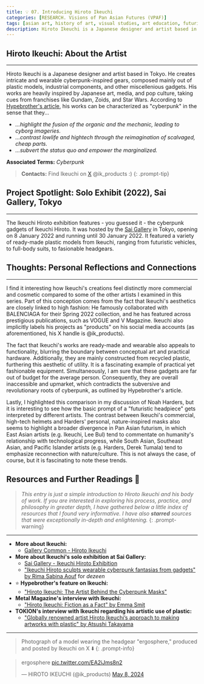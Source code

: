 ```yaml
---
title: 💡 07. Introducing Hiroto Ikeuchi
categories: [RESEARCH. Visions of Pan Asian Futures (VPAF)]
tags: [asian art, history of art, visual studies, art education, futurism, cyberpunk]
description: Hiroto Ikeuchi is a Japanese designer and artist based in Tokyo. He fashions intricate and wearable cyberpunk-inspired gears out of recycled plastic and industrial components.
---
```


## **Hiroto Ikeuchi:** About the Artist
---
Hiroto Ikeuchi is a Japanese designer and artist based in Tokyo. He creates intricate and wearable cyberpunk-inspired gears, composed mainly out of plastic models, industrial components, and other miscellenious gadgets. His works are heavily inspired by Japanese art, media, and pop culture, taking cues from franchises like Gundam, Zoids, and Star Wars. According to [Hypebrother's article](https://www.hypebrother.com/blog-hiroto-ikeuchi-the-artist-behind-the-cyberpunk-masks.html?srsltid=AfmBOooFd8Jc-EsxMkMCQ7-0_Di1dB2JRs-bGf4iRscl3-BvF-ek_s6h), his works can be characterized as "cyberpunk" in the sense that they...
* *...highlight the fusion of the organic and the mechanic, leading to cyborg imageries.*
* *...contrast lowlife and hightech through the reimagination of scalvaged, cheap parts.*
* *...subvert the status quo and empower the marginalized.*

**Associated Terms:** *Cyberpunk*

> **Contacts:** Find Ikeuchi on [X](https://x.com/ik_products?lang=en) @ik_products :)
{: .prompt-tip}

## **Project Spotlight:** Solo Exhibit (2022), Sai Gallery, Tokyo
---
The Ikeuchi Hiroto exhibition features - you guessed it - the cyberpunk gadgets of Ikeuchi Hiroto. It was hosted by the [Sai Gallery](https://www.saiart.jp/exhibition/exhibition11/) in Tokyo, opening on 8 January 2022 and running until 30 January 2022. It featured a variety of ready-made plastic models from Ikeuchi, ranging from futuristic vehicles, to full-body suits, to fasionable headgears. 

## **Thoughts:** Personal Reflections and Connections
---
I find it interesting how Ikeuchi's creations feel distinctly more commercial and cosmetic compared to some of the other artists I examined in this series. Part of this conception comes from the fact that Ikeuchi's aesthetics are closely linked to high fashion: He famously collaborated with BALENCIAGA for their Spring 2022 collection, and he has featured across prestigious publications, such as VOGUE and V Magazine. Ikeuchi also implicitly labels his projects as "products" on his social media accounts (as aforementioned, his X handle is @ik_products). 

The fact that Ikeuchi's works are ready-made and wearable also appeals to functionality, blurring the boundary between conceptual art and practical hardware. Additionally, they are mainly constructed from recycled plastic, furthering this aesthetic of utility. It is a fascinating example of practical yet fashionable equipment. Simultaneously, I am sure that these gadgets are far out of budget for the average person. Consequently, they are overall inaccessible and upmarket, which contradicts the subversive and revolutionary roots of cyberpunk, as outlined by Hypebrother's article.

Lastly, I highlighted this comparison in my discussion of Noah Harders, but it is interesting to see how the basic prompt of a "futuristic headpiece" gets interpreted by different artists. The contrast between Ikeuchi's commercial, high-tech helmets and Harders' personal, nature-inspired masks also seems to highlight a broader divergence in Pan Asian futurism, in which East Asian artists (e.g. Ikeuchi, Lee Bul) tend to commentate on humanity's relationship with technological progress, while South Asian, Southeast Asian, and Pacific Islander artists (e.g. Harders, Derek Tumala) tend to emphasize reconnection with nature/culture. This is not always the case, of course, but it is fascinating to note these trends.

## **Resources and Further Readings** 📖

> *This entry is just a simple introduction to Hiroto Ikeuchi and his body of work. If you are interested in exploring his process, practice, and philosophy in greater depth, I have gathered below a little index of resources that I found very informative. I have also **starred** sources that were exceptionally in-depth and enlightening.*
{: .prompt-warning}

---
* **More about Ikeuchi:**
	* [Gallery Common - Hiroto Ikeuchi](https://www.gallerycommon.com/en/artists/hiroto-ikeuchi)
* **More about Ikeuchi's solo exhibition at Sai Gallery:**
	* [Sai Gallery - Ikeuchi Hiroto Exhibition](https://www.saiart.jp/exhibition/exhibition11/)
	* ["Ikeuchi Hiroto sculpts wearable cyberpunk fantasias from gadgets" by Rima Sabina Aouf](https://www.dezeen.com/2022/01/20/ikeuchi-hiroto-exhibition-wearable-technology-sai-gallery-tokyo/) for *dezeen*
* ⭐ **Hypebrother's feature on Ikeuchi:**
	* ["Hiroto Ikeuchi: The Artist Behind the Cyberpunk Masks"](https://www.hypebrother.com/blog-hiroto-ikeuchi-the-artist-behind-the-cyberpunk-masks.html?srsltid=AfmBOoqgb276mdYuRS1YMVSSb9lk10nFpx8nnbfWOAG_YP-GcGMxMcX7)
* **Metal Magazine's interview with Ikeuchi:**
	* ["Hiroto Ikeuchi: Fiction as a Fact" by Emma Smit](https://metalmagazine.eu/en/post/hiroto-ikeuchi)
* **TOKION's interview with Ikeuchi regarding his artistic use of plastic:**
	* ["Globally renowned artist Hiroto Ikeuchi’s approach to making artworks with plastic" by Atsushi Takayama](https://tokion.jp/en/2022/01/21/interview-hiroto-ikeuchi/)

---
> Photograph of a model wearing the headgear "ergosphere," produced and posted by Ikeuchi on X ⬇️
{: .prompt-info}

<blockquote class="twitter-tweet"><p lang="en" dir="ltr">ergosphere <a href="https://t.co/EA2iJms8n2">pic.twitter.com/EA2iJms8n2</a></p>&mdash; HIROTO IKEUCHI (@ik_products) <a href="https://twitter.com/ik_products/status/1788250979970003294?ref_src=twsrc%5Etfw">May 8, 2024</a></blockquote> <script async src="https://platform.twitter.com/widgets.js" charset="utf-8"></script>